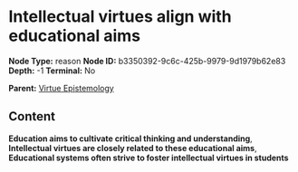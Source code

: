 # Intellectual virtues align with educational aims

**Node Type:** reason
**Node ID:** b3350392-9c6c-425b-9979-9d1979b62e83
**Depth:** -1
**Terminal:** No

**Parent:** [Virtue Epistemology](virtue-epistemology.md)

## Content

**Education aims to cultivate critical thinking and understanding**, **Intellectual virtues are closely related to these educational aims**, **Educational systems often strive to foster intellectual virtues in students**
